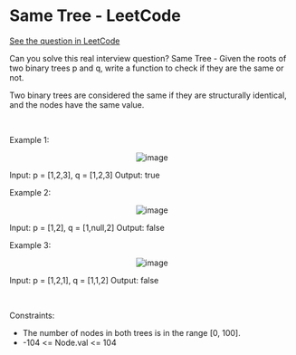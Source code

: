 # Same Tree - LeetCode
[See the question in LeetCode](https://leetcode.com/problems/same-tree/submissions/1498963329/?envType=problem-list-v2&envId=breadth-first-search)

Can you solve this real interview question? Same Tree - Given the roots of two binary trees p and q, write a function to check if they are the same or not.

Two binary trees are considered the same if they are structurally identical, and the nodes have the same value.

 

Example 1:


<p align="center">
  <img src="https://assets.leetcode.com/uploads/2020/12/20/ex1.jpg" alt="image" >
</p>



Input: p = [1,2,3], q = [1,2,3]
Output: true


Example 2:


<p align="center">
  <img src="https://assets.leetcode.com/uploads/2020/12/20/ex2.jpg" alt="image" >
</p>



Input: p = [1,2], q = [1,null,2]
Output: false


Example 3:


<p align="center">
  <img src="https://assets.leetcode.com/uploads/2020/12/20/ex3.jpg" alt="image" >
</p>



Input: p = [1,2,1], q = [1,1,2]
Output: false


 

Constraints:

 * The number of nodes in both trees is in the range [0, 100].
 * -104 <= Node.val <= 104
